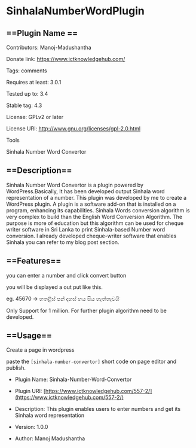 # SinhalaNumberWordPlugin

## ==Plugin Name ==
Contributors: Manoj-Madushantha

Donate link: https://www.ictknowledgehub.com/

Tags: comments

Requires at least: 3.0.1

Tested up to: 3.4

Stable tag: 4.3

License: GPLv2 or later

License URI: http://www.gnu.org/licenses/gpl-2.0.html





Tools

Sinhala Number Word Convertor
 

## ==Description==


Sinhala Number Word Convertor is a plugin powered by WordPress.Basically, It has been developed output Sinhala word representation of a number.
 This plugin was developed by me to create a WordPress plugin. A plugin is a software add-on that is installed on a program, enhancing its capabilities. 
 Sinhala Words conversion algorithm is very complex to build than the English Word Conversion Algorithm. 
 The purpose is more of education but this algorithm can be used for cheque writer software in Sri Lanka to print Sinhala-based Number word conversion. 
 I already developed cheque-writer software that enables Sinhala you can refer to my blog post section.


## ==Features==


you can enter a number and click convert button

you will be displayed a out put like this. 

eg. 45670 -> හතළිස් පන් දහස් හය සිය හැත්තෑවයි

Only Support for 1 million. For further plugin algorithm need to be developed.


## ==Usage==

Create a page in wordpress

paste the `[sinhala-number-convertor]` short code on page editor and publish.



* Plugin Name: Sinhala-Number-Word-Convertor

* Plugin URI: [https://www.ictknowledgehub.com/557-2/](https://www.ictknowledgehub.com/557-2/) 

* Description: This plugin enables users to enter numbers and get its Sinhala word representation

* Version: 1.0.0

* Author: Manoj Madushantha
